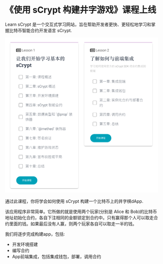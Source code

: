 # 《使用 sCrypt 构建井字游戏》课程上线

Learn sCrypt 是一个交互式学习网站，旨在帮助开发者更快、更轻松地学习和掌握比特币智能合约开发语言 sCrypt.

![](./1.png)

通过此课程，你将学会如何使用 sCrypt 构建一个比特币上的井字棋dApp.

该应用程序非常简单。它所做的就是使用两个玩家(分别是 Alice 和 Bob)的比特币地址初始化合约，各自下注相同的金额锁定到合约中。只有赢得那个人可以取走合约里面的钱。如果最后没有人赢，则两个玩家各自可以取走一半的钱。

我们将逐步完成构建app，包括:

- 开发环境搭建
- 编写合约
- App前端集成，包括集成钱包，部署，调用合约
